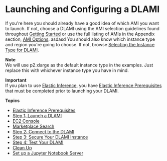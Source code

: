 # Launching and Configuring a DLAMI<a name="launch-config"></a>

If you're here you should already have a good idea of which AMI you want to launch\. If not, choose a DLAMI using the AMI selection guidelines found throughout [Getting Started](gs.md) or use the full listing of AMIs in the Appendix section, [AMI Options](ami-options.md)\. 
asdasd
You should also know which instance type and region you're going to choose\. If not, browse [Selecting the Instance Type for DLAMI](instance-select.md)\. 

**Note**  
We will use p2\.xlarge as the default instance type in the examples\. Just replace this with whichever instance type you have in mind\.

**Important**  
If you plan to use [Elastic Inference](http://docs.aws.amazon.com/AWSEC2/latest/UserGuide/elastic-inference.html), you have [Elastic Inference Prerequisites](ei-prerequisites.md) that must be completed prior to launching your DLAMI\.

**Topics**
+ [Elastic Inference Prerequisites](ei-prerequisites.md)
+ [Step 1: Launch a DLAMI](launch.md)
+ [EC2 Console](launch-from-console.md)
+ [Marketplace Search](launch-from-marketplace.md)
+ [Step 2: Connect to the DLAMI](launch-config-connect.md)
+ [Step 3: Secure Your DLAMI Instance](launch-config-secure.md)
+ [Step 4: Test Your DLAMI](launch-config-test.md)
+ [Clean Up](launch-config-cleanup.md)
+ [Set up a Jupyter Notebook Server](setup-jupyter.md)

